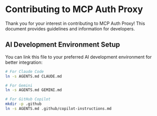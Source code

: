 # Contributing to MCP Auth Proxy

Thank you for your interest in contributing to MCP Auth Proxy! This document provides guidelines and information for developers.

## AI Development Environment Setup

You can link this file to your preferred AI development environment for better integration:

```bash
# For Claude Code
ln -s AGENTS.md CLAUDE.md

# For Gemini
ln -s AGENTS.md GEMINI.md

# For GitHub Copilot
mkdir -p .github
ln -s AGENTS.md .github/copilot-instructions.md
```
